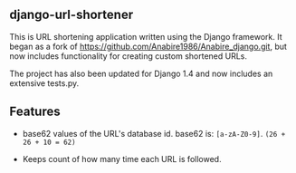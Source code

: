 django-url-shortener
--------------------

This is URL shortening application written using the Django framework. It began
as a fork of https://github.com/Anabire1986/Anabire_django.git, but now includes
functionality for creating custom shortened URLs.

The project has also been updated for Django 1.4 and now includes an extensive
tests.py.

Features
--------

* base62 values of the URL's database id. base62 is: `[a-zA-Z0-9]`. `(26 + 26 +
  10 = 62)`

* Keeps count of how many time each URL is followed.
